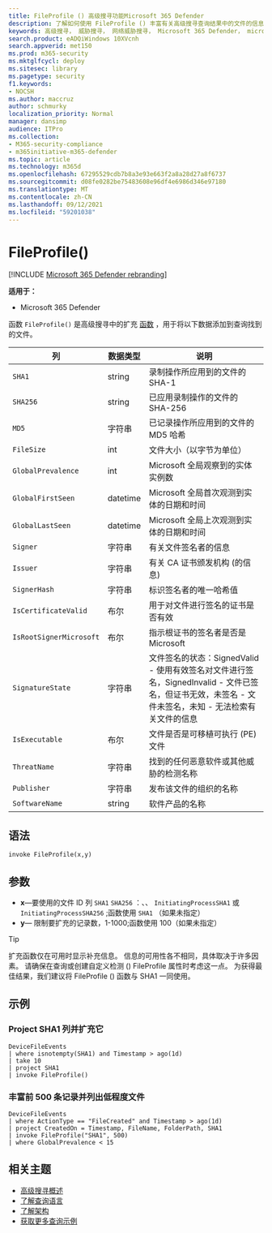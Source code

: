 ```yaml
---
title: FileProfile () 高级搜寻功能Microsoft 365 Defender
description: 了解如何使用 FileProfile () 丰富有关高级搜寻查询结果中的文件的信息
keywords: 高级搜寻， 威胁搜寻， 网络威胁搜寻， Microsoft 365 Defender， microsoft 365， m365， 搜索， 查询， 遥测， 架构参考， kusto， FileProfile， 文件配置文件， 函数， 扩充
search.product: eADQiWindows 10XVcnh
search.appverid: met150
ms.prod: m365-security
ms.mktglfcycl: deploy
ms.sitesec: library
ms.pagetype: security
f1.keywords:
- NOCSH
ms.author: maccruz
author: schmurky
localization_priority: Normal
manager: dansimp
audience: ITPro
ms.collection:
- M365-security-compliance
- m365initiative-m365-defender
ms.topic: article
ms.technology: m365d
ms.openlocfilehash: 67295529cdb7b8a3e93e663f2a8a28d27a8f6737
ms.sourcegitcommit: d08fe0282be75483608e96df4e6986d346e97180
ms.translationtype: MT
ms.contentlocale: zh-CN
ms.lasthandoff: 09/12/2021
ms.locfileid: "59201038"
---
```

# <a name="fileprofile"></a>FileProfile()

[!INCLUDE [Microsoft 365 Defender rebranding](../includes/microsoft-defender.md)]


**适用于：**
- Microsoft 365 Defender

函数 `FileProfile()` 是高级搜寻中的扩充 [函数](advanced-hunting-overview.md) ，用于将以下数据添加到查询找到的文件。

| 列 | 数据类型 | 说明 |
|------------|---------------|-------------|
| `SHA1` | string | 录制操作所应用到的文件的 SHA-1 |
| `SHA256` | string | 已应用录制操作的文件的 SHA-256 |
| `MD5` | 字符串 | 已记录操作所应用到的文件的 MD5 哈希 |
| `FileSize` | int | 文件大小（以字节为单位） |
| `GlobalPrevalence` | int | Microsoft 全局观察到的实体实例数 |
| `GlobalFirstSeen` | datetime | Microsoft 全局首次观测到实体的日期和时间 |
| `GlobalLastSeen` | datetime | Microsoft 全局上次观测到实体的日期和时间 |
| `Signer` | 字符串 | 有关文件签名者的信息 |
| `Issuer` | 字符串 | 有关 CA 证书颁发机构 (的信息)  |
| `SignerHash` | 字符串 | 标识签名者的唯一哈希值 |
| `IsCertificateValid` | 布尔 | 用于对文件进行签名的证书是否有效 |
| `IsRootSignerMicrosoft` | 布尔 | 指示根证书的签名者是否是 Microsoft |
| `SignatureState` | 字符串 | 文件签名的状态：SignedValid - 使用有效签名对文件进行签名，SignedInvalid - 文件已签名，但证书无效，未签名 - 文件未签名，未知 - 无法检索有关文件的信息
| `IsExecutable` | 布尔 | 文件是否是可移植可执行 (PE) 文件 |
| `ThreatName` | 字符串 | 找到的任何恶意软件或其他威胁的检测名称 |
| `Publisher` | 字符串 | 发布该文件的组织的名称 |
| `SoftwareName` | string | 软件产品的名称 |

## <a name="syntax"></a>语法

```kusto
invoke FileProfile(x,y)
```

## <a name="arguments"></a>参数

- **x**—要使用的文件 ID 列 `SHA1` `SHA256` ：、、 `InitiatingProcessSHA1` 或 `InitiatingProcessSHA256` ;函数使用 `SHA1` （如果未指定）
- **y**— 限制要扩充的记录数，1-1000;函数使用 100（如果未指定）


>[!TIP]
> 扩充函数仅在可用时显示补充信息。 信息的可用性各不相同，具体取决于许多因素。 请确保在查询或创建自定义检测 () FileProfile 属性时考虑这一点。 为获得最佳结果，我们建议将 FileProfile () 函数与 SHA1 一同使用。

## <a name="examples"></a>示例

### <a name="project-only-the-sha1-column-and-enrich-it"></a>Project SHA1 列并扩充它

```kusto
DeviceFileEvents
| where isnotempty(SHA1) and Timestamp > ago(1d)
| take 10
| project SHA1
| invoke FileProfile()
```

### <a name="enrich-the-first-500-records-and-list-low-prevalence-files"></a>丰富前 500 条记录并列出低程度文件

```kusto
DeviceFileEvents
| where ActionType == "FileCreated" and Timestamp > ago(1d)
| project CreatedOn = Timestamp, FileName, FolderPath, SHA1
| invoke FileProfile("SHA1", 500) 
| where GlobalPrevalence < 15
```

## <a name="related-topics"></a>相关主题
- [高级搜寻概述](advanced-hunting-overview.md)
- [了解查询语言](advanced-hunting-query-language.md)
- [了解架构](advanced-hunting-schema-tables.md)
- [获取更多查询示例](advanced-hunting-shared-queries.md)
